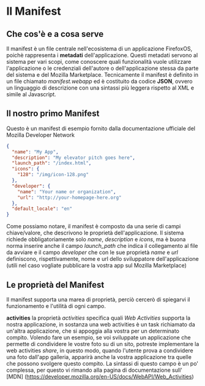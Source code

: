# Il Manifest

## Che cos'è e a cosa serve

Il manifest è un file centrale nell'ecosistema di un applicazione FirefoxOS, poichè rappresenta i **metadati** dell'applicazione.
Questi metadati servono al sistema per vari scopi, come conoscere quali funzionalità vuole utilizzare l'applicazione o le credenziali dell'autore o dell'applicazione stessa da parte del sistema e del Mozilla Marketplace.
Tecnicamente il manifest è definito in un file chiamato *manifest.webapp* ed è costituito da codice **JSON**, ovvero un linguaggio di descrizione con una sintassi più leggera rispetto al XML e simile al Javascript.

## Il nostro primo Manifest

Questo è un manifest di esempio fornito dalla documentazione ufficiale del Mozilla Developer Network
```JSON
{
  "name": "My App",
  "description": "My elevator pitch goes here",
  "launch_path": "/index.html",
  "icons": {
    "128": "/img/icon-128.png"
  },
  "developer": {
    "name": "Your name or organization",
    "url": "http://your-homepage-here.org"
  },
  "default_locale": "en"
}
```
Come possiamo notare, il manifest è composto da una serie di campi chiave/valore, che descrivono le proprietà dell'applicazione.
Il sistema richiede obbligatoriamente solo *name*, *description* e *icons*, ma è buona norma inserire anche il campo *launch_path* che indica il collegamento al file da avviare e il campo *developer* che con le sue proprietà *name* e *url* definiscono, rispettivamente, nome e url dello sviluppatore dell'applicazione (utili nel caso vogliate pubblicare la vostra app sul Mozilla Marketplace)

## Le proprietà del Manifest

Il manifest supporta una marea di proprietà, perciò cercerò di spiegarvi il funzionamento e l'utilità di ogni campo.

**activities**
la proprietà *activities* specifica quali *Web Activities* supporta la nostra applicazione, in sostanza una web activities è un task richiamato da un'altra applicazione, che si appoggia alla vostra per un determinato compito.
Volendo fare un esempio, se voi sviluppate un applicazione che permette di condividere le vostre foto su di un sito, potreste implementare la web activities *share*, in questo modo, quando l'utente prova a condividere una foto dall'app galleria, apparirà anche la vostra applicazione tra quelle che possono svolgere questo compito.
La sintassi di questo campo è un po' complessa, per questo vi rimando alla pagina di documentazione sull' [MDN] (https://developer.mozilla.org/en-US/docs/WebAPI/Web_Activities)

